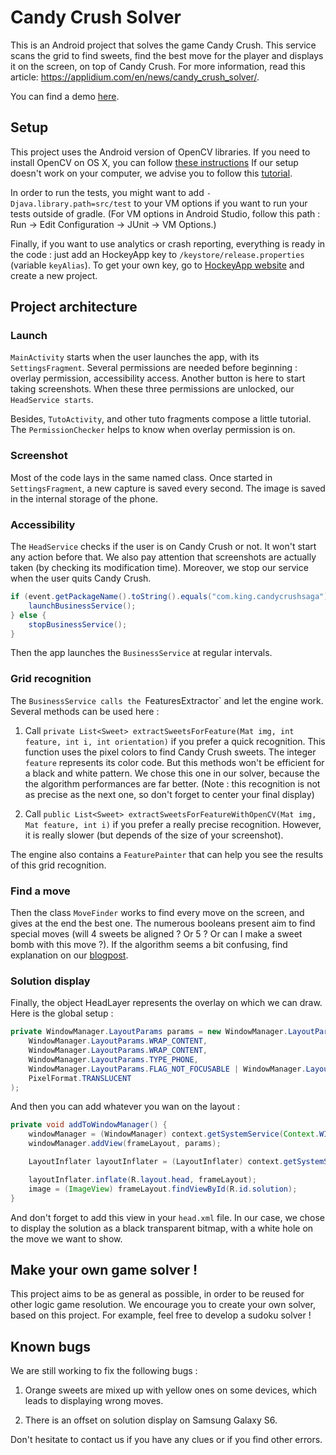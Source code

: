 # Candy Crush Solver

This is an Android project that solves the game Candy Crush.
This service scans the grid to find sweets, find the best move for the player and displays it on the screen, on top of Candy Crush. For more information, read this article: https://applidium.com/en/news/candy_crush_solver/.

You can find a demo [here][youtube].

[youtube]: https://youtu.be/NSZ7ULs-EbU

## Setup

This project uses the Android version of OpenCV libraries.
If you need to install OpenCV on OS X, you can follow [these instructions][openCV setup]
If our setup doesn't work on your computer, we advise you to follow this [tutorial][].

In order to run the tests, you might want to add `-Djava.library.path=src/test` to your VM options if you want to run your tests outside of gradle.
(For VM options in Android Studio, follow this path : Run -> Edit Configuration -> JUnit -> VM Options.)

Finally, if you want to use analytics or crash reporting, everything is ready in the code : just add an HockeyApp key to `/keystore/release.properties` (variable `keyAlias`). To get your own key, go to [HockeyApp website][] and create a new project.

[openCV setup]: https://gist.github.com/robb-broome/9222746
[tutorial]: https://www.youtube.com/watch?v=OTw_GIQNbD8
[HockeyApp website]: https://hockeyapp.net

## Project architecture

### Launch

`MainActivity` starts when the user launches the app, with its `SettingsFragment`. Several permissions are needed before beginning : overlay permission, accessibility access. Another button is here to start taking screenshots. When these three permissions are unlocked, our `HeadService starts`.

Besides, `TutoActivity`, and other tuto fragments compose a little tutorial.
The `PermissionChecker` helps to know when overlay permission is on.

### Screenshot

Most of the code lays in the same named class. Once started in `SettingsFragment`, a new capture is saved every second. The image is saved in the internal storage of the phone.

### Accessibility

The `HeadService` checks if the user is on Candy Crush or not. It won't start any action before that. We also pay attention that screenshots are actually taken (by checking its modification time). Moreover, we stop our service when the user quits Candy Crush.

```java
if (event.getPackageName().toString().equals("com.king.candycrushsaga") && Math.abs(lastModDate.getTime() - d.getTime()) < TIME_LIMIT) {
    launchBusinessService();
} else {
    stopBusinessService();
}
```

Then the app launches the `BusinessService` at regular intervals.

### Grid recognition

The `BusinessService calls the `FeaturesExtractor` and let the engine work. Several methods can be used here :

1. Call `private List<Sweet> extractSweetsForFeature(Mat img, int feature, int i, int orientation)` if you prefer a quick recognition. This function uses the pixel colors to find Candy Crush sweets. The integer `feature` represents its color code. But this methods won't be efficient for a black and white pattern. We chose this one in our solver, because the the algorithm performances are far better. (Note : this recognition is not as precise as the next one, so don't forget to center your final display)

2. Call `public List<Sweet> extractSweetsForFeatureWithOpenCV(Mat img, Mat feature, int i)` if you prefer a really precise recognition. However, it is really slower (but depends of the size of your screenshot).

The engine also contains a `FeaturePainter` that can help you see the results of this grid recognition.

### Find a move

Then the class `MoveFinder` works to find every move on the screen, and gives at the end the best one. The numerous booleans present aim to find special moves (will 4 sweets be aligned ? Or 5 ? Or can I make a sweet bomb with this move ?). If the algorithm seems a bit confusing, find explanation on our [blogpost][].

[blogpost]: https://applidium.com/en/news/candy_crush_solver/

### Solution display

Finally, the object HeadLayer represents the overlay on which we can draw. Here is the global setup :

```java
private WindowManager.LayoutParams params = new WindowManager.LayoutParams(
    WindowManager.LayoutParams.WRAP_CONTENT,
    WindowManager.LayoutParams.WRAP_CONTENT,
    WindowManager.LayoutParams.TYPE_PHONE,
    WindowManager.LayoutParams.FLAG_NOT_FOCUSABLE | WindowManager.LayoutParams.FLAG_WATCH_OUTSIDE_TOUCH,
    PixelFormat.TRANSLUCENT
);
```

And then you can add whatever you wan on the layout :

```java
private void addToWindowManager() {
    windowManager = (WindowManager) context.getSystemService(Context.WINDOW_SERVICE);
    windowManager.addView(frameLayout, params);

    LayoutInflater layoutInflater = (LayoutInflater) context.getSystemService(Context.LAYOUT_INFLATER_SERVICE);

    layoutInflater.inflate(R.layout.head, frameLayout);
    image = (ImageView) frameLayout.findViewById(R.id.solution);
}
```

And don't forget to add this view in your `head.xml` file.
In our case, we chose to display the solution as a black transparent bitmap, with a white hole on the move we want to show.

## Make your own game solver !

This project aims to be as general as possible, in order to be reused for other logic game resolution. We encourage you to create your own solver, based on this project. For example, feel free to develop a sudoku solver !

## Known bugs

We are still working to fix the following bugs :

1. Orange sweets are mixed up with yellow ones on some devices, which leads to displaying wrong moves.

2. There is an offset on solution display on Samsung Galaxy S6.

Don't hesitate to contact us if you have any clues or if you find other errors.
